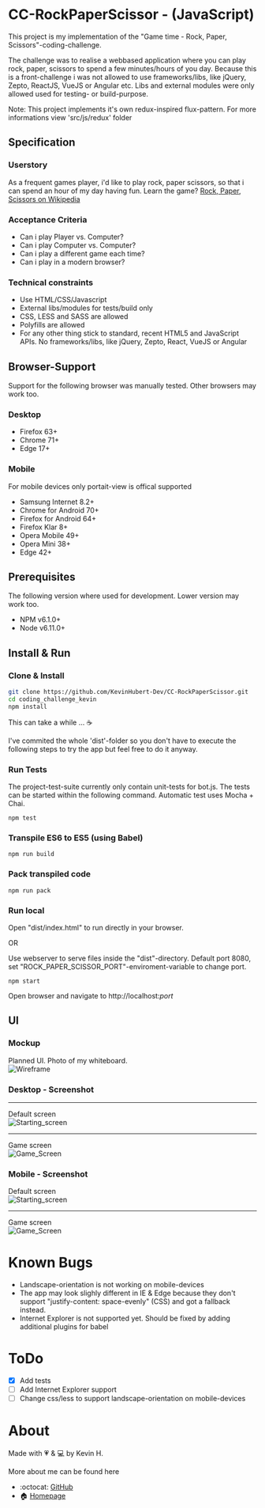 # CC-RockPaperScissor - (JavaScript)

This project is my implementation of the "Game time - Rock, Paper, Scissors"-coding-challenge.

The challenge was to realise a webbased application where you can play rock, paper, scissors to spend a few minutes/hours of you day.
Because this is a front-challenge i was not allowed to use frameworks/libs, like jQuery, Zepto, ReactJS, VueJS or Angular etc.
Libs and external modules were only allowed used for testing- or build-purpose.

Note: This project implements it's own redux-inspired flux-pattern. For more informations view 'src/js/redux' folder


## Specification
### Userstory
As a frequent games player, i'd like to play rock, paper scissors, so that i can spend an hour of my day having fun.
Learn the game? [Rock, Paper, Scissors on Wikipedia](https://en.wikipedia.org/wiki/Rock%E2%80%93paper%E2%80%93scissors)

### Acceptance Criteria
- Can i play Player vs. Computer?
- Can i play Computer vs. Computer?
- Can i play a different game each time?
- Can i play in a modern browser?

### Technical constraints
- Use HTML/CSS/Javascript
- External libs/modules for tests/build only
- CSS, LESS and SASS are allowed
- Polyfills are allowed
- For any other thing stick to standard, recent HTML5 and JavaScript APIs. No frameworks/libs, like jQuery, Zepto, React, VueJS or Angular  

## Browser-Support
Support for the following browser was manually tested. Other browsers may work too.
### Desktop
- Firefox 63+ 
- Chrome 71+
- Edge 17+

### Mobile
For mobile devices only portait-view is offical supported
- Samsung Internet 8.2+
- Chrome for Android 70+
- Firefox for Android 64+
- Firefox Klar 8+
- Opera Mobile 49+
- Opera Mini 38+
- Edge 42+



## Prerequisites
The following version where used for development. Lower version may work too.
- NPM v6.1.0+
- Node v6.11.0+

## Install & Run

### Clone & Install
``` bash
git clone https://github.com/KevinHubert-Dev/CC-RockPaperScissor.git
cd coding_challenge_kevin
npm install
```

This can take a while ... ☕

I've commited the whole 'dist'-folder so you don't have to execute the following steps to try the app but feel free to do it anyway.


### Run Tests
The project-test-suite currently only contain unit-tests for bot.js. The tests can be started within the following command. Automatic test uses Mocha + Chai.
```
npm test
```

### Transpile ES6 to ES5 (using Babel)

```
npm run build
```

### Pack transpiled code

```
npm run pack
```

### Run local
Open "dist/index.html" to run directly in your browser.

OR

Use webserver to serve files inside the "dist"-directory. 
Default port 8080, set "ROCK_PAPER_SCISSOR_PORT"-enviroment-variable to change port.
```
npm start
```
Open browser and navigate to http://localhost:*port*


## UI

### Mockup

Planned UI. Photo of my whiteboard.  
![Wireframe](/screenshots/wireframe.jpg?raw=true)

### Desktop - Screenshot

---

Default screen  
![Starting_screen](/screenshots/defaultScreen.jpg?raw=true)

---

Game screen  
![Game_Screen](/screenshots/game.jpg?raw=true)


### Mobile - Screenshot

Default screen  
![Starting_screen](/screenshots/defaultScreen_mobile.jpg?raw=true)

---

Game screen  
![Game_Screen](/screenshots/game_mobile.jpg?raw=true)


# Known Bugs
- Landscape-orientation is not working on mobile-devices
- The app may look slighly different in IE & Edge because they don't support "justify-content: space-evenly" (CSS) and got a fallback instead.
- Internet Explorer is not supported yet. Should be fixed by adding additional plugins for babel

# ToDo
- [x] Add tests
- [ ] Add Internet Explorer support
- [ ] Change css/less to support landscape-orientation on mobile-devices

# About

Made with 💗 & 💻 by Kevin H.

More about me can be found here
- :octocat: [GitHub](https://github.com/KevinHubert-Dev) 
- 🏠 [Homepage](http://Kevin-Hubert.de/)
